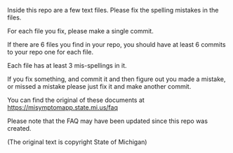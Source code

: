 Inside this repo are a few text files.  Please fix the spelling mistakes in
the files. 

For each file you fix, please make a single commit.

If there are 6 files you find in your repo, you should have at least 6
commits to your repo one for each file. 

Each file has at least 3 mis-spellings in it.

If you fix something, and commit it and then figure out you made a mistake,
or missed a mistake please just fix it and make another commit.

You can find the original of these documents at https://misymptomapp.state.mi.us/faq

Please note that the FAQ may have been updated since this repo was created. 

(The original text is copyright State of Michigan) 